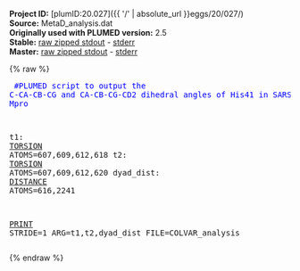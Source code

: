 **Project ID:** [plumID:20.027]({{ '/' | absolute_url }}eggs/20/027/)  
**Source:** MetaD_analysis.dat  
**Originally used with PLUMED version:** 2.5  
**Stable:** [raw zipped stdout](MetaD_analysis.dat.plumed.stdout.txt.zip) - [stderr](MetaD_analysis.dat.plumed.stderr)  
**Master:** [raw zipped stdout](MetaD_analysis.dat.plumed_master.stdout.txt.zip) - [stderr](MetaD_analysis.dat.plumed_master.stderr)  

{% raw %}<pre>
<span style="color:blue">#PLUMED script to output the C-CA-CB-CG and CA-CB-CG-CD2 dihedral angles of His41 in SARS-CoV1/CoV2 Mpro</span>

t1: <a href="https://plumed.github.io/doc-master/user-doc/html/_t_o_r_s_i_o_n.html">TORSION</a> ATOMS=607,609,612,618
t2: <a href="https://plumed.github.io/doc-master/user-doc/html/_t_o_r_s_i_o_n.html">TORSION</a> ATOMS=607,609,612,620
dyad_dist: <a href="https://plumed.github.io/doc-master/user-doc/html/_d_i_s_t_a_n_c_e.html">DISTANCE</a> ATOMS=616,2241

<a href="https://plumed.github.io/doc-master/user-doc/html/_p_r_i_n_t.html">PRINT</a> STRIDE=1 ARG=t1,t2,dyad_dist FILE=COLVAR_analysis
</pre>{% endraw %}
